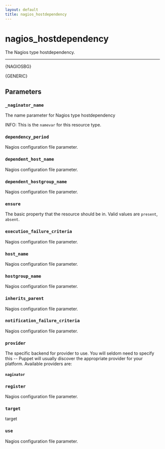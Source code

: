 ```yaml
---
layout: default
title: nagios_hostdependency
---
```


nagios_hostdependency
=====================

The Nagios type hostdependency.

* * *

{NAGIOSBG}

{GENERIC}

Parameters
----------

### `_naginator_name`

The name parameter for Nagios type hostdependency

INFO: This is the `namevar` for this resource type.

### `dependency_period`

Nagios configuration file parameter.

### `dependent_host_name`

Nagios configuration file parameter.

### `dependent_hostgroup_name`

Nagios configuration file parameter.

### `ensure`

The basic property that the resource should be in. Valid values are
`present`, `absent`.

### `execution_failure_criteria`

Nagios configuration file parameter.

### `host_name`

Nagios configuration file parameter.

### `hostgroup_name`

Nagios configuration file parameter.

### `inherits_parent`

Nagios configuration file parameter.

### `notification_failure_criteria`

Nagios configuration file parameter.

### `provider`

The specific backend for provider to use. You will seldom need to
specify this -- Puppet will usually discover the appropriate
provider for your platform. Available providers are:

#### `naginator`

### `register`

Nagios configuration file parameter.

### `target`

target

### `use`

Nagios configuration file parameter.

